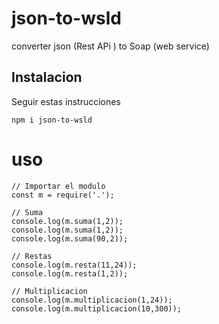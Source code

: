 # json-to-wsld
converter json (Rest APi ) to Soap (web service)
## Instalacion 
Seguir estas instrucciones 
```
npm i json-to-wsld

```
# uso 
```
// Importar el modulo
const m = require('.');

// Suma
console.log(m.suma(1,2));
console.log(m.suma(1,2));
console.log(m.suma(90,2));

// Restas
console.log(m.resta(11,24));
console.log(m.resta(1,2));

// Multiplicacion
console.log(m.multiplicacion(1,24));
console.log(m.multiplicacion(10,300));
```